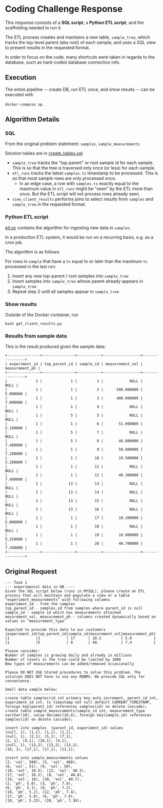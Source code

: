 # Coding Challenge Response

This response consists of a **SQL script**, a **Python ETL script**, and the scaffolding needed to run it.

The ETL process creates and maintains a new table, `sample_tree`, which tracks the top-level parent (aka root) of each sample, and uses a SQL view to present results in the requested format.

In order to focus on the code, many shortcuts were taken in regards to the database, such as hard-coded database connection info.

## Execution

The entire pipeline -- create DB, run ETL once, and show results -- can be executed with 

`docker-compose up`.

## Algorithm Details

### SQL

From the original problem statement: `samples`, `sample_measurements`

Solution tables are in [create_tables.sql](ddl/create_tables.sql)
* `sample_tree` tracks the "top parent" or root sample id for each sample. This is so that the tree is traversed only once (or less) for each sample.
* `etl_runs` tracks the latest `samples.ts` timestamp to be processed. This is so that most sample rows are only processed once.
  * In an edge case, a row with `samples.ts` exactly equal to the maximum value in `etl_runs` might be "seen" by the ETL more than once. But the ETL script will not process rows already seen.
* `view_client_results` performs joins to select results from `samples` and `sample_tree` in the requested format.
    
### Python ETL script

[etl.py](./etl.py) contains the algorithm for ingesting new data in `samples`.

In a production ETL system, it would be run on a recurring basis, e.g. as a cron job.

The algorithm is as follows:

For rows in `sample` that have a `ts` equal to or later than the maximum `ts` processed in the last run:
1. Insert any new top-parent / root  samples into `sample_tree`
2. Insert samples into `sample_tree` whose parent already appears in `sample_tree`
3. Repeat step 2 until all samples appear in `sample_tree`

### Show results

Outside of the Docker container, run 

`bash get_client_results.py`  
 
 
### Results from sample data

This is the result produced given the sample data:

```
+---------------+---------------+-----------+-----------------+----------------+
| experiment_id | top_parent_id | sample_id | measurement_vol | measurement_ph |
+---------------+---------------+-----------+-----------------+----------------+
|             1 |             1 |         1 |            NULL |           NULL |
|             1 |             1 |         2 |      500.000000 |       5.000000 |
|             1 |             1 |         3 |      400.000000 |       7.000000 |
|             1 |             1 |         4 |            NULL |           NULL |
|             1 |             5 |         5 |            NULL |           NULL |
|             1 |             1 |         6 |       51.000000 |       5.100000 |
|             1 |             5 |         7 |            NULL |           NULL |
|             1 |             5 |         8 |       40.800000 |       7.400000 |
|             1 |             1 |         9 |       50.000000 |       7.200000 |
|             1 |             1 |        10 |       10.500000 |       5.200000 |
|             1 |             1 |        11 |            NULL |           NULL |
|             1 |             1 |        12 |       40.300000 |       7.400000 |
|             2 |            13 |        13 |            NULL |           NULL |
|             2 |            13 |        14 |            NULL |           NULL |
|             2 |            13 |        15 |            NULL |           NULL |
|             2 |            13 |        16 |            NULL |           NULL |
|             1 |             1 |        17 |       10.200000 |       5.000000 |
|             1 |             1 |        18 |            NULL |           NULL |
|             1 |             1 |        19 |       10.000000 |       5.250000 |
|             1 |             1 |        20 |       40.700000 |       7.340000 |
+---------------+---------------+-----------+-----------------+----------------+

```

## Original Request
```
--- Task 1
--- experimental data in DB ----
Given the SQL script below (runs in MYSQL), please create an ETL process that will maintain and populate a view or a table “experiment_measurements” with following columns
experiment_id - from the samples 
top_parent_id - samples.id from samples where parent_id is null 
sample_id - sample id which has measurements attached 
mesurement_vol, measurement_ph - columns created dynamically based on values in ‘measurement_type’

Expected to provide this data to our customers 
|experiment_id|top_parent_id|sample_id|mesurement_vol|measurement_ph|
|1            |1            | 17      | 10.2         | 5.0          |
|1            |5            | 8       | 40.          | 7.4          | 

Please consider:
Number of samples is growing daily and already in millions 
Number of levels in the tree could be limited by 1000
New types of measurements can be added/removed occasionally 

Please DO NOT USE Stored procedures to solve this problem. The solution DOES NOT have to use any RDBMS. We provide SQL only for convenience. 

Small data sample below: 
----------------------------------------
create table samples(id int primary key auto_increment, parent_id int, experiment_id int, ts timestamp not null default CURRENT_TIMESTAMP, foreign key(parent_id) references samples(id) on delete cascade);
create table sample_measurements(sample_id int, measurement_type varchar(10), value decimal(16,6), foreign key(sample_id) references samples(id) on delete cascade);

insert into samples  (parent_id, experiment_id) values
(null, 1), (1,1), (1,1), (1,1),
(null, 1), (2,1), (5,1), (7,1),
(2, 1), (9,1), (10,1), (9,1),
(null, 2), (13,2), (13,2), (13,2),
(10, 1), (17,1), (17,1), (11,1);

insert into sample_measurements values
(2, 'vol', 500), (3, 'vol', 400),
(6, 'vol', 51), (9, 'vol', 50),
(10, 'vol', 10.5), (12, 'vol', 40.3),
(17, 'vol', 10.2), (8, 'vol', 40.8),
(19, 'vol', 10), (20, 'vol', 40.7),
(2, 'ph', 5.0), (3, 'ph', 7.0),
(6, 'ph', 5.1), (9, 'ph', 7.2),
(10, 'ph', 5.2), (12, 'ph', 7.4),
(17, 'ph', 5.0), (8, 'ph', 7.4),
(19, 'ph', 5.25), (20, 'ph', 7.34);
```


